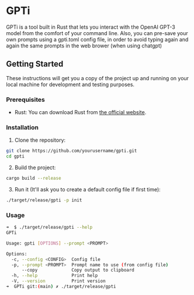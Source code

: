 # GPTi

GPTi is a tool built in Rust that lets you interact with the OpenAI GPT-3 model from the comfort of your command line.
Also, you can pre-save your own prompts using a gpti.toml config file, in order to avoid typing again and again the same prompts in the web brower (when using chatgpt)

## Getting Started

These instructions will get you a copy of the project up and running on your local machine for development and testing purposes.

### Prerequisites

- Rust: You can download Rust from [the official website](https://www.rust-lang.org/tools/install).

### Installation

1. Clone the repository:

```sh
git clone https://github.com/yourusername/gpti.git
cd gpti
```

2. Build the project:
```sh
cargo build --release
```

3. Run it (It'll ask you to create a default config file if first time):
```sh
./target/release/gpti -p init
```

### Usage
```sh
➜  $ ./target/release/gpti --help
GPTi

Usage: gpti [OPTIONS] --prompt <PROMPT>

Options:
  -c, --config <CONFIG>  Config file
  -p, --prompt <PROMPT>  Prompt name to use (from config file)
      --copy             Copy output to clipboard
  -h, --help             Print help
  -V, --version          Print version
➜  GPTi git:(main) ✗ ./target/release/gpti 
```